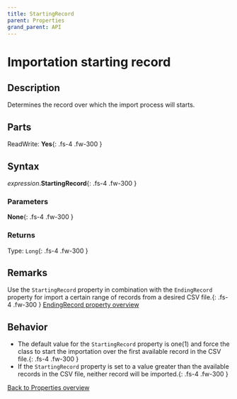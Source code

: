 ```yaml
---
title: StartingRecord
parent: Properties
grand_parent: API
---
```


# Importation starting record

## Description
Determines  the record over which the import process will starts.

## Parts
ReadWrite: **Yes**{: .fs-4 .fw-300 }

## Syntax
*expression*.**StartingRecord**{: .fs-4 .fw-300 }

### Parameters

**None**{: .fs-4 .fw-300 }

### Returns

Type: `Long`{: .fs-4 .fw-300 }

## Remarks
Use the `StartingRecord` property in combination with the `EndingRecord` property for import a certain range of records from a desired CSV file.{: .fs-4 .fw-300 }
[EndingRecord property overview](https://ws-garcia.github.io/VBA-CSV-interface/api/properties/endingrecord.html)

## Behavior
* The default value for the `StartingRecord` property is one(1) and force the class to start the importation over the first available record in the CSV file.{: .fs-4 .fw-300 }
* If the `StartingRecord` property is set to a value greater than the available records in the CSV file, neither record will be imported.{: .fs-4 .fw-300 }

[Back to Properties overview](https://ws-garcia.github.io/VBA-CSV-interface/api/properties/)